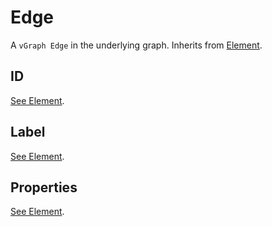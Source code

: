 # Edge
A `vGraph Edge` in the underlying graph. Inherits from [Element](element.md).

## ID
[See Element](element.md).

## Label
[See Element](element.md).

## Properties
[See Element](element.md).